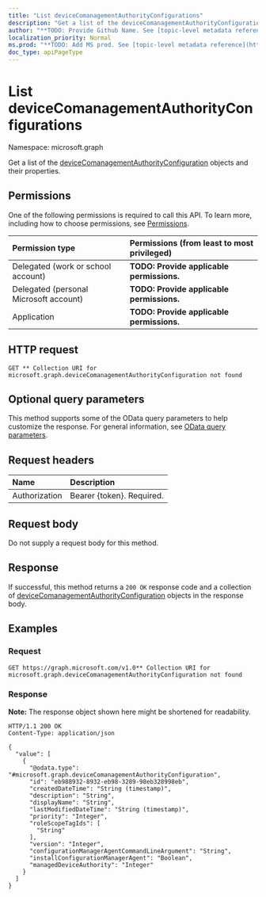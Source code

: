 ```yaml
---
title: "List deviceComanagementAuthorityConfigurations"
description: "Get a list of the deviceComanagementAuthorityConfiguration objects and their properties."
author: "**TODO: Provide Github Name. See [topic-level metadata reference](https://msgo.azurewebsites.net/add/document/guidelines/metadata.html#topic-level-metadata)**"
localization_priority: Normal
ms.prod: "**TODO: Add MS prod. See [topic-level metadata reference](https://msgo.azurewebsites.net/add/document/guidelines/metadata.html#topic-level-metadata)**"
doc_type: apiPageType
---
```


# List deviceComanagementAuthorityConfigurations
Namespace: microsoft.graph



Get a list of the [deviceComanagementAuthorityConfiguration](../resources/devicecomanagementauthorityconfiguration.md) objects and their properties.

## Permissions
One of the following permissions is required to call this API. To learn more, including how to choose permissions, see [Permissions](/graph/permissions-reference).

|Permission type|Permissions (from least to most privileged)|
|:---|:---|
|Delegated (work or school account)|**TODO: Provide applicable permissions.**|
|Delegated (personal Microsoft account)|**TODO: Provide applicable permissions.**|
|Application|**TODO: Provide applicable permissions.**|

## HTTP request

<!-- {
  "blockType": "ignored"
}
-->
``` http
GET ** Collection URI for microsoft.graph.deviceComanagementAuthorityConfiguration not found
```

## Optional query parameters
This method supports some of the OData query parameters to help customize the response. For general information, see [OData query parameters](/graph/query-parameters).

## Request headers
|Name|Description|
|:---|:---|
|Authorization|Bearer {token}. Required.|

## Request body
Do not supply a request body for this method.

## Response

If successful, this method returns a `200 OK` response code and a collection of [deviceComanagementAuthorityConfiguration](../resources/devicecomanagementauthorityconfiguration.md) objects in the response body.

## Examples

### Request
<!-- {
  "blockType": "request",
  "name": "list_devicecomanagementauthorityconfiguration"
}
-->
``` http
GET https://graph.microsoft.com/v1.0** Collection URI for microsoft.graph.deviceComanagementAuthorityConfiguration not found
```


### Response
**Note:** The response object shown here might be shortened for readability.
<!-- {
  "blockType": "response",
  "truncated": true,
  "@odata.type": "Collection(microsoft.graph.deviceComanagementAuthorityConfiguration)"
}
-->
``` http
HTTP/1.1 200 OK
Content-Type: application/json

{
  "value": [
    {
      "@odata.type": "#microsoft.graph.deviceComanagementAuthorityConfiguration",
      "id": "eb988932-8932-eb98-3289-98eb328998eb",
      "createdDateTime": "String (timestamp)",
      "description": "String",
      "displayName": "String",
      "lastModifiedDateTime": "String (timestamp)",
      "priority": "Integer",
      "roleScopeTagIds": [
        "String"
      ],
      "version": "Integer",
      "configurationManagerAgentCommandLineArgument": "String",
      "installConfigurationManagerAgent": "Boolean",
      "managedDeviceAuthority": "Integer"
    }
  ]
}
```

